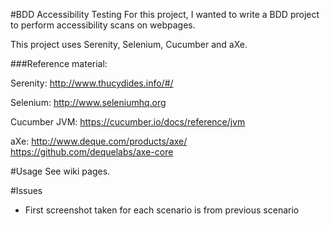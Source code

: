 #BDD Accessibility Testing
For this project, I wanted to write a BDD project to perform accessibility scans on webpages.

This project uses Serenity, Selenium, Cucumber and aXe.
 
###Reference material:

 Serenity: http://www.thucydides.info/#/
 
 Selenium: http://www.seleniumhq.org
 
 Cucumber JVM: https://cucumber.io/docs/reference/jvm
 
 aXe: http://www.deque.com/products/axe/
      https://github.com/dequelabs/axe-core
      
      
#Usage
See wiki pages.

#Issues
* First screenshot taken for each scenario is from previous scenario